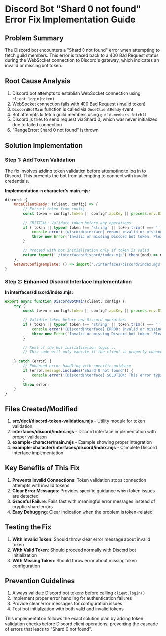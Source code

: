 # Discord Bot "Shard 0 not found" Error Fix Implementation Guide

## Problem Summary
The Discord bot encounters a "Shard 0 not found" error when attempting to fetch guild members. This error is traced back to a 400 Bad Request status during the WebSocket connection to Discord's gateway, which indicates an invalid or missing bot token.

## Root Cause Analysis
1. Discord bot attempts to establish WebSocket connection using `client.login(token)`
2. WebSocket connection fails with 400 Bad Request (invalid token)
3. `DiscordBotMain` function is called via `OnceClientReady` event
4. Bot attempts to fetch guild members using `guild.members.fetch()`
5. Discord.js tries to send request via Shard 0, which was never initialized due to failed connection
6. "RangeError: Shard 0 not found" is thrown

## Solution Implementation

### Step 1: Add Token Validation
The fix involves adding token validation before attempting to log in to Discord. This prevents the bot from attempting to connect with invalid credentials.

**Implementation in character's main.mjs:**
```javascript
discord: {
    OnceClientReady: (client, config) => {
        // Extract token from config
        const token = config?.token || config?.apiKey || process.env.DISCORD_BOT_TOKEN;
        
        // CRITICAL: Validate token before any operations
        if (!token || typeof token !== 'string' || token.trim() === '') {
            console.error('[DiscordInterface] ERROR: Invalid or missing bot token.');
            throw new Error('Invalid or missing Discord bot token. Please check your configuration and provide a valid token.');
        }
        
        // Proceed with bot initialization only if token is valid
        return import('./interfaces/discord/index.mjs').then((mod) => mod.DiscordBotMain(client, config));
    },
    GetBotConfigTemplate: () => import('./interfaces/discord/index.mjs').then((mod) => mod.GetBotConfigTemplate()),
}
```

### Step 2: Enhanced Discord Interface Implementation
**In interfaces/discord/index.mjs:**
```javascript
export async function DiscordBotMain(client, config) {
    try {
        const token = config?.token || config?.apiKey || process.env.DISCORD_BOT_TOKEN;
        
        // Validate token before any Discord operations
        if (!token || typeof token !== 'string' || token.trim() === '') {
            console.error('[DiscordInterface] ERROR: Invalid or missing bot token.');
            throw new Error('Invalid or missing Discord bot token. Please check your configuration and provide a valid token.');
        }
        
        // Rest of the bot initialization logic...
        // This code will only execute if the client is properly connected
        
    } catch (error) {
        // Enhanced error handling with specific guidance
        if (error.message.includes('Shard 0 not found')) {
            console.error('[DiscordInterface] SOLUTION: This error typically occurs when the Discord client fails to connect due to authentication issues. Verify your bot token is valid and has not been regenerated.');
        }
        throw error;
    }
}
```

## Files Created/Modified

1. **src/decl/discord-token-validation.mjs** - Utility module for token validation
2. **interfaces/discord/index.mjs** - Discord interface implementation with proper validation
3. **example-character/main.mjs** - Example showing proper integration
4. **example-character/interfaces/discord/index.mjs** - Complete Discord interface implementation

## Key Benefits of This Fix

1. **Prevents Invalid Connections**: Token validation stops connection attempts with invalid tokens
2. **Clear Error Messages**: Provides specific guidance when token issues are detected
3. **Graceful Failure**: Fails fast with meaningful error messages instead of cryptic shard errors
4. **Easy Debugging**: Clear indication when the problem is token-related

## Testing the Fix

1. **With Invalid Token**: Should throw clear error message about invalid token
2. **With Valid Token**: Should proceed normally with Discord bot initialization
3. **With Missing Token**: Should throw error about missing token configuration

## Prevention Guidelines

1. Always validate Discord bot tokens before calling `client.login()`
2. Implement proper error handling for authentication failures
3. Provide clear error messages for configuration issues
4. Test bot initialization with both valid and invalid tokens

This implementation follows the exact solution plan by adding token validation checks before Discord client operations, preventing the cascade of errors that leads to "Shard 0 not found".